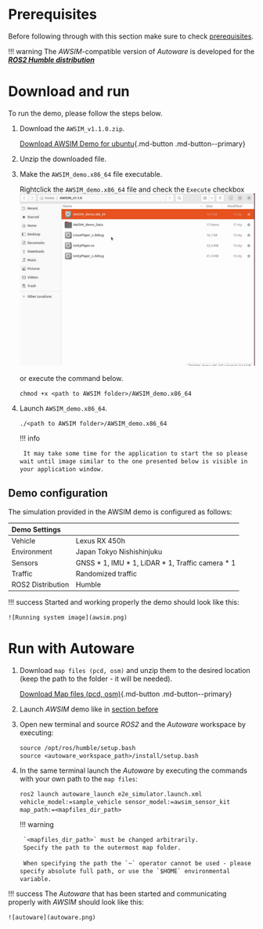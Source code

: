 <!-- DM: trzeba dodac sprawdzenie czy demo ma topicki w rosie (gif z termianla) -->

# Prerequisites
   Before following through with this section make sure to check [prerequisites](../Prerequisites/).

!!! warning
    The *AWSIM*-compatible version of *Autoware* is developed for the [***ROS2 Humble distribution***](https://docs.ros.org/en/rolling/Releases/Release-Humble-Hawksbill.html)

# Download and run

To run the demo, please follow the steps below.

1. Download the `AWSIM_v1.1.0.zip`.

    [Download AWSIM Demo for ubuntu](https://github.com/tier4/AWSIM/releases/download/v1.1.0/AWSIM_v1.1.0.zip){.md-button .md-button--primary}

2. Unzip the downloaded file.

3. Make the `AWSIM_demo.x86_64` file executable.

    Rightclick the `AWSIM_demo.x86_64` file and check the `Execute` checkbox
    ![Make binary executable gif](demo_executable.gif)

    or execute the command below.

    ```
    chmod +x <path to AWSIM folder>/AWSIM_demo.x86_64
    ```

4. Launch `AWSIM_demo.x86_64`.
    ```
    ./<path to AWSIM folder>/AWSIM_demo.x86_64
    ``` 

    !!! info

        It may take some time for the application to start the so please wait until image similar to the one presented below is visible in your application window.

## Demo configuration
    
The simulation provided in the AWSIM demo is configured as follows:

| Demo Settings     |                                                     |
| :---------------- | :-------------------------------------------------- |
| Vehicle           | Lexus RX 450h                                       |
| Environment       | Japan Tokyo Nishishinjuku                           |
| Sensors           | GNSS * 1,  IMU * 1,  LiDAR * 1,  Traffic camera * 1 |
| Traffic           | Randomized traffic                                  |
| ROS2 Distribution | Humble                                              |


!!! success
    Started and working properly the demo should look like this:

    ![Running system image](awsim.png)



# Run with Autoware

1. Download `map files (pcd, osm)` and unzip them to the desired location<br> (keep the path to the folder - it will be needed).

    [Download Map files (pcd, osm)](https://github.com/tier4/AWSIM/releases/download/v1.1.0/nishishinjuku_autoware_map.zip){.md-button .md-button--primary}

1. Launch *AWSIM* demo like in [section before](#download-and-run)

1. Open new terminal and source *ROS2* and the *Autoware* workspace by executing:

    ```
    source /opt/ros/humble/setup.bash
    source <autoware_workspace_path>/install/setup.bash
    ```

1. In the same terminal launch the *Autoware* by executing the commands with your own path to the `map files`:

    ```
    ros2 launch autoware_launch e2e_simulator.launch.xml vehicle_model:=sample_vehicle sensor_model:=awsim_sensor_kit map_path:=<mapfiles_dir_path>
    ```

    !!! warning

        `<mapfiles_dir_path>` must be changed arbitrarily.
        Specify the path to the outermost map folder.
        
        When specifying the path the `~` operator cannot be used - please specify absolute full path, or use the `$HOME` environmental variable.




!!! success
    The *Autoware* that has been started and communicating properly with *AWSIM* should look like this:

    ![autoware](autoware.png)
